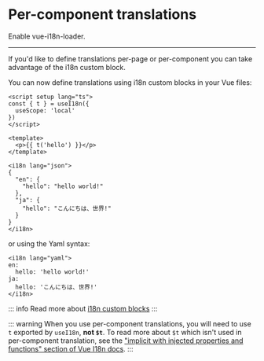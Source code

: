 # Per-component translations

Enable vue-i18n-loader.

---

If you'd like to define translations per-page or per-component you can take advantage of the i18n custom block.

You can now define translations using i18n custom blocks in your Vue files:

```vue
<script setup lang="ts">
const { t } = useI18n({
  useScope: 'local'
})
</script>

<template>
  <p>{{ t('hello') }}</p>
</template>

<i18n lang="json">
{
  "en": {
    "hello": "hello world!"
  },
  "ja": {
    "hello": "こんにちは、世界!"
  }
}
</i18n>
```

or using the Yaml syntax:

```vue
<i18n lang="yaml">
en:
  hello: 'hello world!'
ja:
  hello: 'こんにちは、世界!'
</i18n>
```

::: info
Read more about [i18n custom blocks](https://vue-i18n.intlify.dev/guide/advanced/sfc.html)
:::

::: warning
When you use per-component translations, you will need to use `t` exported by `useI18n`, **not `$t`**.
To read more about `$t` which isn't used in per-component translation, see the ["implicit with injected properties and functions" section of Vue I18n docs](https://vue-i18n.intlify.dev/guide/advanced/composition.html#implicit-with-injected-properties-and-functions).
:::
